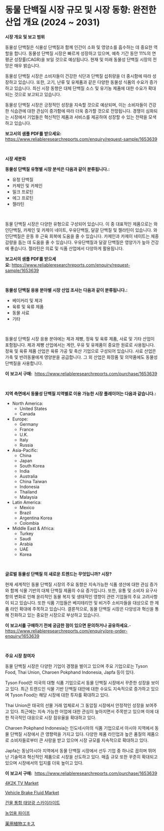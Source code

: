 <p><h1>동물 단백질 시장 규모 및 시장 동향: 완전한 산업 개요 (2024 ~ 2031)</h1></p><p><strong>시장 개요 및 보고 범위</strong></p>
<p><p>동물성 단백질은 식물성 단백질과 함께 인간이 소화 및 영양소를 흡수하는 데 중요한 역할을 합니다. 동물성 단백질 시장은 빠르게 성장하고 있으며, 예측 기간 동안 11%의 연평균 성장률(CAGR)을 보일 것으로 예상됩니다. 현재 및 미래 동물성 단백질 시장의 전망은 매우 밝습니다. </p><p>동물성 단백질 시장은 소비자들이 건강한 식단과 단백질 섭취량을 더 중시함에 따라 성장하고 있습니다. 또한, 고기, 난류 및 유제품과 같은 다양한 동물성 식품의 수요가 증가하고 있습니다. 최신 시장 동향은 대체 단백질 소스 및 유기농 제품에 대한 수요가 확대되는 것으로 보고되고 있습니다.</p><p>동물성 단백질 시장은 긍정적인 성장을 지속할 것으로 예상되며, 이는 소비자들이 건강한 식습관에 대한 관심이 증가함에 따라 더욱 증가할 것으로 전망됩니다. 경쟁이 심화되는 시장에서 기업들은 혁신적인 제품과 서비스를 제공하여 성장할 수 있는 전략을 모색하고 있습니다.</p></p>
<p><strong>보고서의 샘플 PDF를 받으세요:</strong> <a href="https://www.reliableresearchreports.com/enquiry/request-sample/1653639">https://www.reliableresearchreports.com/enquiry/request-sample/1653639</a></p>
<p>&nbsp;</p>
<p><strong>시장 세분화</strong></p>
<p><strong>동물성 단백질 유형별 시장 분석은 다음과 같이 분류됩니다.:</strong></p>
<p><ul><li>유청 단백질</li><li>카제인 및 카제인</li><li>밀크 프로틴</li><li>에그 프로틴</li><li>젤라틴</li></ul></p>
<p>&nbsp;</p>
<p><p>동물 단백질 시장은 다양한 유형으로 구성되어 있습니다. 이 중 대표적인 제품으로는 와인단백질, 카제인 및 카제이 네이트, 우유단백질, 달걀 단백질 및 젤라틴이 있습니다. 와인단백질은 운동 후 근육 회복에 도움을 줄 수 있습니다. 카제인과 카제이 네이트는 체중 감량을 돕는 데 도움을 줄 수 있습니다. 우유단백질과 달걀 단백질은 영양가가 높아 건강에 좋습니다. 젤라틴은 의료 및 식품 산업에서 다양하게 활용됩니다.</p></p>
<p><strong>보고서의 샘플 PDF를 받으세요:</strong>&nbsp;<a href="https://www.reliableresearchreports.com/enquiry/request-sample/1653639">https://www.reliableresearchreports.com/enquiry/request-sample/1653639</a></p>
<p>&nbsp;</p>
<p><strong> 동물성 단백질 응용 분야별 시장 산업 조사는 다음과 같이 분류됩니다.:</strong></p>
<p><ul><li>베이커리 및 제과</li><li>육류 및 육류 제품</li><li>동물 사료</li><li>기타</li></ul></p>
<p>&nbsp;</p>
<p><p>동물성 단백질 시장 응용 분야에는 제과 제빵, 정육 및 육류 제품, 사료 및 기타 산업이 포함됩니다. 제과 제빵 산업에서는 계란, 우유 및 유제품이 중요한 원료로 사용됩니다. 정육 및 육류 제품 산업은 육류 가공 및 축산 기업으로 구성되어 있습니다. 사료 산업은 가축 및 반려동물에게 영양분을 공급합니다. 그 외 산업은 화장품 및 의약품에도 동물성 단백질을 사용합니다.</p></p>
<p><strong>이 보고서 구매:</strong>&nbsp; <a href="https://www.reliableresearchreports.com/purchase/1653639">https://www.reliableresearchreports.com/purchase/1653639</a></p>
<p>&nbsp;</p>
<p><strong>지역 측면에서 동물성 단백질 지역별로 이용 가능한 시장 플레이어는 다음과 같습니다.:</strong></p>
<p><ul>
    <li>
        North America:
        <ul>
            <li>United States</li>
            <li>Canada</li>
        </ul>
    </li>
    <li>
        Europe:
        <ul>
            <li>Germany</li>
            <li>France</li>
            <li>U.K.</li>
            <li>Italy</li>
            <li>Russia</li>
        </ul>
    </li>
    <li>
        Asia-Pacific:
        <ul>
            <li>China</li>
            <li>Japan</li>
            <li>South Korea</li>
            <li>India</li>
            <li>Australia</li>
            <li>China Taiwan</li>
            <li>Indonesia</li>
            <li>Thailand</li>
            <li>Malaysia</li>
        </ul>
    </li>
    <li>
        Latin America:
        <ul>
            <li>Mexico</li>
            <li>Brazil</li>
            <li>Argentina Korea</li>
            <li>Colombia</li>
        </ul>
    </li>
    <li>
        Middle East & Africa:
        <ul>
            <li>Turkey</li>
            <li>Saudi</li>
            <li>Arabia</li>
            <li>UAE</li>
            <li>Korea</li>
        </ul>
    </li>
    </ul></p>
<p>&nbsp;</p>
<p><strong>글로벌 동물성 단백질 의 새로운 트렌드는 무엇입니까? 시장?</strong></p>
<p><p>현재 세계적인 동물 단백질 시장의 주요 동향은 지속가능한 식품 생산에 대한 관심 증가와 함께 식물 기반의 대체 단백질 제품의 수요 증가입니다. 또한, 유통 및 소비자 요구사항의 변화로 인해 윤리적인 동물 복지 및 생태적인 영향이 관련 기업들의 주요 고려사항이 되고 있습니다. 또한 식품 기업들은 베지테리언 및 비거주 소비자들을 대상으로 한 제품 라인 확대에 주목하고 있습니다. 결론적으로, 동물 단백질 시장은 다양성과 혁신을 통해 진화하고 있는 중요한 시장으로 부상하고 있습니다.</p></p>
<p><strong>이 보고서를 구매하기 전에 궁금한 점이 있으면 문의하거나 공유하세요.</strong>- <a href="https://www.reliableresearchreports.com/enquiry/pre-order-enquiry/1653639">https://www.reliableresearchreports.com/enquiry/pre-order-enquiry/1653639</a></p>
<p>&nbsp;</p>
<p><strong>주요 시장 참여자</strong></p>
<p><p>동물 단백질 시장은 다양한 기업이 경쟁을 벌이고 있으며 주요 기업으로는 Tyson Food, Thai Union, Charoen Pokphand Indonesia, Japfa 등이 있다. </p><p>Tyson Food은 미국의 대형 식품 기업으로서 동물 단백질 시장에서 꾸준한 성장을 보이고 있다. 최근 트렌드인 식물 기반 단백질 대안에 대한 수요도 지속적으로 증가하고 있으며 Tyson Food는 해당 시장에 대한 투자를 확대하고 있다.</p><p>Thai Union은 태국의 선물 거래 업체로서 그 동압질 시장에서 안정적인 성장을 보여주고 있다. 최근에는 지속 가능한 어업에 대한 관심이 높아지면서 주목받고 있으며 이에 대한 적극적인 대응으로 시장 점유율을 확대하고 있다.</p><p>Charoen Pokphand Indonesia는 인도네시아의 식품 기업으로서 아시아 지역에서 동물 단백질 시장에서 큰 영향력을 가지고 있다. 다양한 제품 라인업과 높은 품질의 제품으로 소비자들로부터 큰 사랑을 받고 있으며 시장 규모를 지속적으로 확대하고 있다.</p><p>Japfa는 동남아시아 지역에서 동물 단백질 시장에서 선두 기업 중 하나로 꼽히며 뛰어난 기술력과 혁신적인 제품으로 시장을 선도하고 있다. 매출 규모 또한 꾸준히 확대되고 있으며 시장에서의 입지를 더욱 높이고 있다.</p></p>
<p><strong>이 보고서 구매:</strong>&nbsp;&nbsp;<a href="https://www.reliableresearchreports.com/purchase/1653639">https://www.reliableresearchreports.com/purchase/1653639</a></p>
<p><p><a href="https://github.com/PeterParrish5/Market-Research-Report-List-4/blob/main/4k2k-tv-market.md">4K2K TV Market</a></p><p><a href="https://issuu.com/reportprime-2/docs/vehicle-brake-fluid-market-size-2030.pptx">Vehicle Brake Fluid Market</a></p><p><a href="https://github.com/trmesnao7959541/Market-Research-Report-List-1/blob/main/868135510947.md">건물 통합 태양광 스카이라이트</a></p><p><a href="https://medium.com/@ishacian.georges/%EB%86%8D%EC%97%85%EC%9A%A9-%ED%8C%8C%EC%9D%B4%ED%94%84-%EC%8B%9C%EC%9E%A5-%EC%8B%9C%EC%9E%A5-cagr-%EC%8B%9C%EC%9E%A5-%EB%8F%99%ED%96%A5-%EB%B0%8F-%EC%84%B1%EC%9E%A5-%EC%A0%84%EB%9E%B5%EC%97%90-%EB%8C%80%ED%95%9C-%ED%86%B5%EC%B0%B0%EB%A0%A5-2501525c285c">농업용 파이프</a></p><p><a href="https://github.com/xnljig2898992/Market-Research-Report-List-1/blob/main/298507511795.md">薬用植物エキス</a></p></p>
